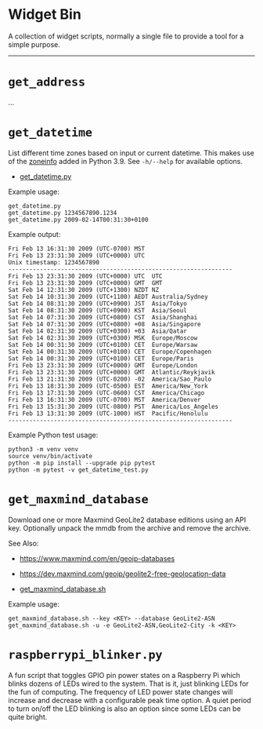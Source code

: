 # Widget Bin

A collection of widget scripts, normally a single file to provide a tool for a simple purpose.

--------------------------------------------------------------------------------




# `get_address`

...




# `get_datetime`

List different time zones based on input or current datetime. This makes use of the [zoneinfo](https://docs.python.org/3/library/zoneinfo.html) added in Python 3.9. See `-h/--help` for available options.

* [get_datetime.py](https://github.com/kyoobit/widgets_bin/blob/main/get_datetime.py)

Example usage:

```
get_datetime.py
get_datetime.py 1234567890.1234
get_datetime.py 2009-02-14T00:31:30+0100
```

Example output:

```
Fri Feb 13 16:31:30 2009 (UTC-0700) MST
Fri Feb 13 23:31:30 2009 (UTC+0000) UTC
Unix timestamp: 1234567890
----------------------------------------------------------------
Fri Feb 13 23:31:30 2009 (UTC+0000) UTC  UTC
Fri Feb 13 23:31:30 2009 (UTC+0000) GMT  GMT
Sat Feb 14 12:31:30 2009 (UTC+1300) NZDT NZ
Sat Feb 14 10:31:30 2009 (UTC+1100) AEDT Australia/Sydney
Sat Feb 14 08:31:30 2009 (UTC+0900) JST  Asia/Tokyo
Sat Feb 14 08:31:30 2009 (UTC+0900) KST  Asia/Seoul
Sat Feb 14 07:31:30 2009 (UTC+0800) CST  Asia/Shanghai
Sat Feb 14 07:31:30 2009 (UTC+0800) +08  Asia/Singapore
Sat Feb 14 02:31:30 2009 (UTC+0300) +03  Asia/Qatar
Sat Feb 14 02:31:30 2009 (UTC+0300) MSK  Europe/Moscow
Sat Feb 14 00:31:30 2009 (UTC+0100) CET  Europe/Warsaw
Sat Feb 14 00:31:30 2009 (UTC+0100) CET  Europe/Copenhagen
Sat Feb 14 00:31:30 2009 (UTC+0100) CET  Europe/Paris
Fri Feb 13 23:31:30 2009 (UTC+0000) GMT  Europe/London
Fri Feb 13 23:31:30 2009 (UTC+0000) GMT  Atlantic/Reykjavik
Fri Feb 13 21:31:30 2009 (UTC-0200) -02  America/Sao_Paulo
Fri Feb 13 18:31:30 2009 (UTC-0500) EST  America/New_York
Fri Feb 13 17:31:30 2009 (UTC-0600) CST  America/Chicago
Fri Feb 13 16:31:30 2009 (UTC-0700) MST  America/Denver
Fri Feb 13 15:31:30 2009 (UTC-0800) PST  America/Los_Angeles
Fri Feb 13 13:31:30 2009 (UTC-1000) HST  Pacific/Honolulu
----------------------------------------------------------------
```

Example Python test usage:

```
python3 -m venv venv
source venv/bin/activate
python -m pip install --upgrade pip pytest
python -m pytest -v get_datetime_test.py
```

# `get_maxmind_database`

Download one or more Maxmind GeoLite2 database editions using an API key. 
Optionally unpack the mmdb from the archive and remove the archive.

See Also:

* https://www.maxmind.com/en/geoip-databases
* https://dev.maxmind.com/geoip/geolite2-free-geolocation-data

* [get_maxmind_database.sh](https://github.com/kyoobit/widgets_bin/blob/main/get_maxmind_database.sh)

Example usage:

```
get_maxmind_database.sh --key <KEY> --database GeoLite2-ASN
get_maxmind_database.sh -u -e GeoLite2-ASN,GeoLite2-City -k <KEY>
```

# `raspberrypi_blinker.py`

A fun script that toggles GPIO pin power states on a Raspberry Pi which blinks dozens of LEDs wired to the system. That is it, just blinking LEDs for the fun of computing. The frequency of LED power state changes will increase and decrease with a configurable peak time option. A quiet period to turn on/off the LED blinking is also an option since some LEDs can be quite bright.



